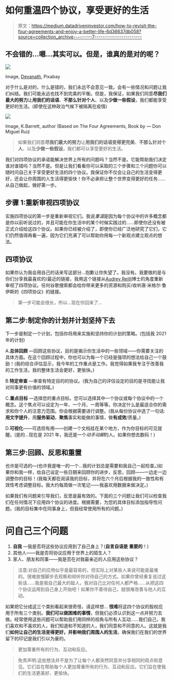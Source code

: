 # 如何重温四个协议，享受更好的生活

> 原文：<https://medium.datadriveninvestor.com/how-to-revisit-the-four-agreements-and-enjoy-a-better-life-6d36637db058?source=collection_archive---------7----------------------->

## 不会错的…嗯…其实可以。但是，谁真的是对的呢？

![](img/572b83ccf73b3514071fe669987ad617.png)

Image, [Devanath](https://pixabay.com/photos/rock-balance-spa-zen-meditation-4234793/), Pixabay

对于什么是对的，什么是错的，我们永远不会意见一致。会有一些情况和问题让我们纠结。我们可能永远也找不到完美的平衡。但是，我保证，如果我们同意**尽我们最大的努力**让**用我们的话语**、**不那么针对个人**、以及**少做一些假设**，我们都能享受更好的生活。(即使在这种政治气候下被隔离在疫情)

![](img/be5680e3bf3f585158aa99040961d26e.png)

Image, K.Barrett, author (Based on The Four Agreements, Book by — Don Miguel Ruiz

> 如果我们同意**尽我们最大的努力**让**用我们的话语变得更完美**、**不那么针对个人**、以及**少做一些假设**，我们都可以享受更好的生活。

我们对四项协议的承诺能解决世界上所有的问题吗？当然不是。它能帮助我们决定谁对谁错吗？当然不是。但是让我们看看你可以采取的三个步骤和三个问题你可以随时问自己关于享受更好生活的四个协议。我保证你不仅会让自己的生活变得更好，还会让你周围的人生活得更愉快！你不必承担让整个世界变得更好的任务……从自己做起，做好第一步。

## 步骤 1:重新审视四项协议

实施四项协议的第一步是重新审视它们。我说*重温*是因为每个协议中的许多概念都是你以前听说过的，并且可能在你生活中的某个时候实践过的……即使你还没有被正式介绍给这四个协议。如果你已经被介绍了，即使你已经广泛地研究了它们，它们仍然值得再看一遍，因为它们充满了可以帮助你用每一个新观点建立观点的想法。

## 四项协议

如果你认为我会用自己的话来写这部分…抱歉让你失望了。我没有。我要做的是与你们分享我最喜欢的/最近的链接，我用这个链接从[Audrey Reilli](https://thrivinginadmin.com/blogs/four-agreements)博士的角度重新审视了四项协议。任何谷歌搜索都会给你带来更多的资源和购买/收听唐·米格尔·鲁伊斯的《四项协议》的链接。

> 第一步可能会很长，所以…现在你回来了…

## 第二步:制定你的计划并计划坚持下去

下一步是制定一个计划，包括你将用来实施和坚持你的计划的策略。(包括我 2021 年的计划)

A.**总体回顾** —回顾这些协议，目的是揭示你生活中的一些领域——你需要关注的具体方面。在这个回顾过程中，你也可以为每一个已经是强项的想法给自己一个鼓励！(我的综合评估显示，我今年的工作重点是工作。我觉得如果我专注于改善我的工作生活，我的整体生活会更好，更愉快。)

B.**特定审查** —审查有特定目的的协议。(我为自己的评估设定的目的是寻找能让我对同事更有价值的领域。)

C.**重点目标** —选择您的重点目标。您可以选择其中一个协议或每个协议中的一个概念。这个焦点可以设定为一年、一个月、一周等等。你决定什么是最适合你的需求和你个人的注意力范围。你会根据需要进行调整。(我从每份协议中选了一句话:**用文字提升**，用**服务驱动**，**聚焦**事实和能做的事情，做**有成效**/质量。)

D.**可视化**——可选但有用——创建一个文档挂在某个地方，作为你目标的可见提醒。(是的…现在是 2021 年，我还是一个*动手动脚*的人。如果你想去数码！)

## 第三步:回顾、反思和重置

也许是可选的—(也许我是唯一的一个…我的计划总是需要和我自己一起检查。)如果你和我一样，给自己设定一些日期来回顾你的进步，反思，回顾——一边走一边调整你的目标！(我每天都在阅读我的目标，并将在六个月后根据我的一致性和有效性考虑调整目标。我大约每周做一次笔记——我喜欢用数据来做决定。)

如果我们有问题来引导我们，反思是最有效的。下面的三个问题让我们可以检查我们在任何情况下应用四个协议的进度。根据需要，为您的具体目标添加指导性问题。(我的目标集中在同事身上，但我经常使用所有的问题。)

# 问自己三个问题

1.  **自我** —我是否将这些协议应用到了自己身上？(**自言自语是** **重要的**！)
2.  其他人——我是否将协议应用于世界上的陌生人？
3.  家人、朋友和同事——我是否在对我最亲近的人应用这些协议？

> 注意:对自己的应用似乎是最容易的，但实际上对某些人来说可能是最难的。很难放慢脚步去观察和倾听你对待自己的方式。如果你曾经重复说过这些话……我是我自己最大的敌人，我对自己比对任何人都严格……从把这四个协议运用到自己身上开始吧！如果你不善待自己，就很难改善与他人的互动。

如果把它分成这三个类别看起来很奇怪，请这样想… **很难**将这四个协议的股权应用于所有三个类别。**我们可以做困难的事情**，但我们必须认识到这一点并努力去做。经常使用这些问题可以帮助我们用同样的视角与所有人互动……我们自己，我们喜欢和不喜欢的人，我们知道和不知道的人，我们同意和不同意的人。这就是我们**如何让自己的生活变得更好，并影响我们周围人的生活**，确保我们在我们的世界留下的印记是我们引以为豪的。

> 更加尊重所有的行为、互动和反应。

> 免责声明:这些想法并不是为了让每个人都突然同意并分享相同的观点和意见。它们旨在帮助每个人更加尊重所有的行为、互动和反应。它们旨在使我们的生活更美好、更愉快。